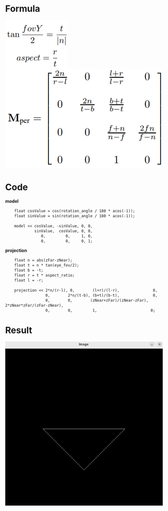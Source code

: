 # Formula
![Formula01](01.png)  
![Formula02](02.png)
# Code
**model**
```
    float cosValue = cos(rotation_angle / 180 * acos(-1));
    float sinValue = sin(rotation_angle / 180 * acos(-1));

    model << cosValue, -sinValue, 0, 0,
             sinValue,  cosValue, 0, 0,
                0,         0,     1, 0,
                0,         0,     0, 1;
```
**projection**
```
    float n = abs(zFar-zNear);
    float t = n * tan(eye_fov/2);
    float b = -t;
    float r = t * aspect_ratio;
    float l = -r;

    projection << 2*n/(r-l), 0,        (l+r)/(l-r),               0,
                  0,        2*n/(t-b), (b+t)/(b-t),               0,
                  0,        0,        (zNear+zFar)/(zNear-zFar), 2*zNear*zFar/(zFar-zNear),
                  0,        0,         1,                        0;
```
# Result
![Result](03.png)